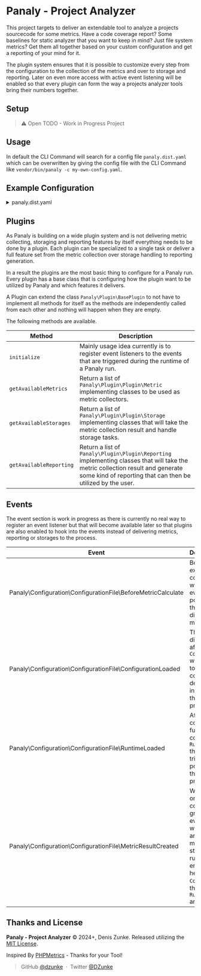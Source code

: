 # Panaly - Project Analyzer

This project targets to deliver an extendable tool to analyze a projects sourcecode for some metrics. Have a code
coverage report? Some baselines for static analyzer that you want to keep in mind? Just file system metrics? Get
them all together based on your custom configuration and get a reporting of your mind for it.

The plugin system ensures that it is possible to customize every step from the configuration to the collection of
the metrics and over to storage and reporting. Later on even more access with active event listening will be enabled
so that every plugin can form the way a projects analyzer tools bring their numbers together.

## Setup

> :warning: Open TODO - Work in Progress Project

## Usage

In default the CLI Command will search for a config file `panaly.dist.yaml` which can be overwritten by giving the
config file with the CLI Command like `vendor/bin/panaly -c my-own-config.yaml`.

## Example Configuration

<details>
  <summary>panaly.dist.yaml</summary>

  ```yaml
# panaly.dist.yaml
plugins: # Registered plugins that deliver single metrics that could be utilized for metric groups
    Namespace/Of/The/Project/FilesystemPlugin: ~ # registers a "filesystem_directory_count" and a "fielsystem_file_count" metric
    Namespace/Of/Another/Project/PHPStanBaselinePlugin: ~ # registers a simple "phpstan_baseline_total_count" metric
    I/Have/A/Storage/Engine/LocalJsonStoragePlugin: ~ # registers a "local_json" storage and also a "metric_history_timeframe" metric that shows from / to string of alltime metric reading
    My/Own/Plugin/HtmlReportPlugin: ~ # registers the "my_own_html_reporting" reporting that takes the result collection of the metrics and does something with it

groups:
    group1:
        title: "My Metrics"
        metrics:
            metric_history_timeframe:
                title: "Metrics in Storage (Timeframe)"
                storage: local_json
    group2:
        title: "Filesystem Metrics"
        metrics:
            filesystem_directory_count: ~
            fielsystem_file_count:
                title: "Total project files"
                paths:
                    - src
                    - tests
            i_am_a_custom_identifier:
                metric: fielsystem_file_count # This overwrites the key and is the metric to be utilized
                title: "Just test files"
                paths:
                    - src
                    - tests
    group3:
        title: Static Analysis Metrics"
        metrics:
            phpstan_baseline_total_count:
                title: "PHPStan Debts"
                baseline: .baselines/phpstan-baseline.neon

storage:
    local_json:
        path: var/metric_storage

reporting:
    my_own_html_reporting: ~
```

</details>

## Plugins

As Panaly is building on a wide plugin system and is not delivering metric collecting, storaging and reporting features
by itself everything needs to be done by a plugin. Each plugin can be specialized to a single task or deliver a full
feature set from the metric collection over storage handling to reporting generation.

In a result the plugins are the most basic thing to configure for a Panaly run. Every plugin has a base class that is
configuring how the plugin want to be utilized by Panaly and which features it delivers.

A Plugin can extend the class `Panaly\Plugin\BasePlugin` to not have to implement all methods for itself as the methods
are independently called from each other and nothing will happen when they are empty.

The following methods are available.

| Method                  | Description                                                                                                                                                                                   |
|-------------------------|-----------------------------------------------------------------------------------------------------------------------------------------------------------------------------------------------|
| `initialize`            | Mainly usage idea currently is to register event listeners to the events that are triggered during the runtime of a Panaly run.                                                               |
| `getAvailableMetrics`   | Return a list of `Panaly\Plugin\Plugin\Metric` implementing classes to be used as metric collectors.                                                                                          |
| `getAvailableStorages`  | Return a list of `Panaly\Plugin\Plugin\Storage` implementing classes that will take the metric collection result and handle storage tasks.                                                    |
| `getAvailableReporting` | Return a list of `Panaly\Plugin\Plugin\Reporting` implementing classes that will take the metric collection result and generate some kind of reporting that can then be utilized by the user. |

## Events

The event section is work in progress as there is currently no real way to register an event listener but that will
become available later so that plugins are also enabled to hook into the events instead of delivering metrics,
reporting or storages to the process.

| Event                                                        | Description                                                                                                                                                                                                                                                                                              |
|--------------------------------------------------------------|:---------------------------------------------------------------------------------------------------------------------------------------------------------------------------------------------------------------------------------------------------------------------------------------------------------|
| Panaly\Configuration\ConfigurationFile\BeforeMetricCalculate | Before the Collector executes a metric collection method it will dispatch this even which gives the possibility to change the metric options directly before the metric is executed.                                                                                                                     |
| Panaly\Configuration\ConfigurationFile\ConfigurationLoaded   | The event is dispatched directly after the `ConfigurationFile` was loaded. It allows to overwrite the full configuration by delivering a new instance that will then be taken for the process.                                                                                                           |
| Panaly\Configuration\ConfigurationFile\RuntimeLoaded         | After the configuration was fully loaded and converted to the `RuntimeConfiguration` this event is triggered, it is the last possibility to change the metric running process.                                                                                                                           |
| Panaly\Configuration\ConfigurationFile\MetricResultCreated   | When the collection, or execution, of configured metric groups is finished the event is triggered with all information and the result can be modified before the storage and reporting runs. The full environment is given her with the `ConfigurationFile`, the `RuntimeConfiguration` and the `Result` |

## Thanks and License

**Panaly - Project Analyzer** © 2024+, Denis Zunke. Released utilizing the [MIT License](https://mit-license.org/).

Inspired By [PHPMetrics](https://phpmetrics.github.io/website/) - Thanks for your Tool!

> GitHub [@dzunke](https://github.com/DZunke) &nbsp;&middot;&nbsp;
> Twitter [@DZunke](https://twitter.com/DZunke)
